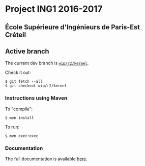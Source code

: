 # Project ING1 2016-2017

## École Supérieure d'Ingénieurs de Paris-Est Créteil

## Active branch

The current dev branch is [`wip/r2/kernel`](https://gitlab.com/louisendelicher/pds_ing1_ladn/tree/wip/r2/kernel).

Check it out:
```
$ git fetch --all
$ git checkout wip/r2/kernel 
```

### Instructions using Maven

To "compile":
```
$ mvn install
```

To run:
```
$ mvn exec:exec
```

### Documentation

The full documentation is available [here](https://upecnumerique.sharepoint.com/sites/pds-ing1/Documents%20partages/Subject/sujet_projet_de_synthese_inge_1_2016-17.pdf).